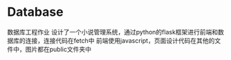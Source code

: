 # Database
数据库工程作业
设计了一个小说管理系统，通过python的flask框架进行前端和数据库的连接，连接代码在fetch中
前端使用javascript，页面设计代码在其他的文件中，图片都在public文件夹中
